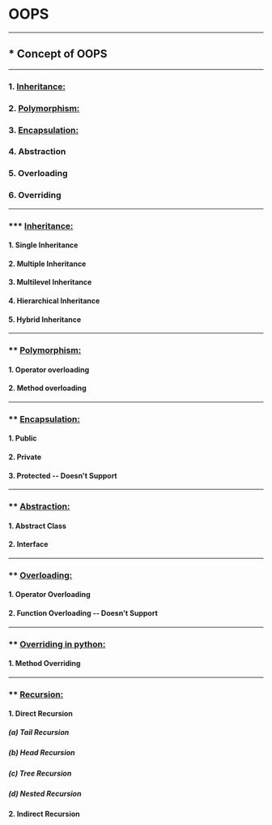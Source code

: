 # OOPS

--------------------------
## * Concept of OOPS
--------------------------
### 1. <a href="https://github.com/RishavMishraRM/OOPS/blob/main/Inheritance.ipynb">Inheritance:</a>
### 2. <a href="https://github.com/RishavMishraRM/OOPS/blob/main/Polymorphism.ipynb">Polymorphism:</a>
### 3. <a href="https://github.com/RishavMishraRM/OOPS/blob/main/Encapsulation.ipynb">Encapsulation:</a>
### 4. Abstraction
### 5. Overloading
### 6. Overriding
--------------------------

### *** <a href="https://github.com/RishavMishraRM/OOPS/blob/main/Inheritance.ipynb">Inheritance:</a>

#### 1. Single Inheritance
#### 2. Multiple Inheritance
#### 3. Multilevel Inheritance
#### 4. Hierarchical Inheritance
#### 5. Hybrid Inheritance

--------------------------

### ** <a href="https://github.com/RishavMishraRM/OOPS/blob/main/Polymorphism.ipynb">Polymorphism:</a>

#### 1. Operator overloading
#### 2. Method overloading

--------------------------

### ** <a href="https://github.com/RishavMishraRM/OOPS/blob/main/Encapsulation.ipynb">Encapsulation:</a>

#### 1. Public
#### 2. Private
#### 3. Protected -- Doesn't Support 

--------------------------

### ** <a href="https://github.com/RishavMishraRM/OOPS/blob/main/Abstraction.ipynb">Abstraction:</a>

#### 1. Abstract Class
#### 2. Interface

--------------------------

### ** <a href="https://github.com/RishavMishraRM/OOPS/blob/main/Overloading.ipynb">Overloading:</a>

#### 1. Operator Overloading
#### 2. Function Overloading -- Doesn't Support 

--------------------------

### ** <a href="https://github.com/RishavMishraRM/OOPS/blob/main/Overriding.ipynb">Overriding in python:</a>

#### 1. Method Overriding

--------------------------

### ** <a href="https://github.com/RishavMishraRM/OOPS/blob/main/Recursion.ipynb">Recursion:</a>

#### 1. Direct Recursion

##### (a) Tail Recursion
##### (b) Head Recursion
##### (c) Tree Recursion
##### (d) Nested Recursion


#### 2. Indirect Recursion
